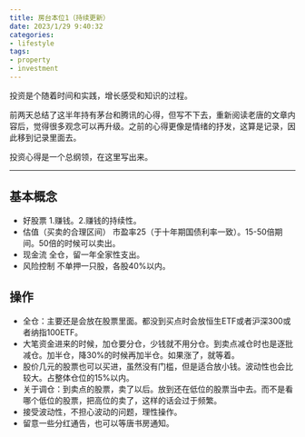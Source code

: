```yaml
---
title: 房台本位1（持续更新）
date: 2023/1/29 9:40:32
categories: 
- lifestyle
tags: 
- property
- investment
---
```


投资是个随着时间和实践，增长感受和知识的过程。

前两天总结了这半年持有茅台和腾讯的心得，但写不下去，重新阅读老唐的文章内容后，觉得很多观念可以再升级。之前的心得更像是情绪的抒发，这算是记录，因此移到记录里面去。

投资心得是一个总纲领，在这里写出来。

---
## 基本概念
- 好股票
1.赚钱。2.赚钱的持续性。
- 估值（买卖的合理区间）
市盈率25（于十年期国债利率一致）。15-50倍期间。50倍的时候可以卖出。
- 现金流
全仓，留一年全家性支出。
- 风险控制
不单押一只股，各股40%以内。

## 操作
- 全仓：主要还是会放在股票里面。都没到买点时会放恒生ETF或者沪深300或者纳指100ETF。
- 大笔资金进来的时候，加仓要分仓，少钱就不用分仓。到卖点减仓时也是逐批减仓。加半仓，降30%的时候再加半仓。如果涨了，就等着。
- 股价几元的股票也可以买进，虽然没有门槛，但是适合放小钱。波动性也会比较大。占整体仓位的15%以内。
- 关于调仓：到卖点的股票，卖了以后。放到还在低位的股票当中去。而不是看哪个低位的股票，把高位的卖了，这样的话会过于频繁。
- 接受波动性，不担心波动的问题，理性操作。
- 留意一些分红通告，也可以等唐书房通知。






